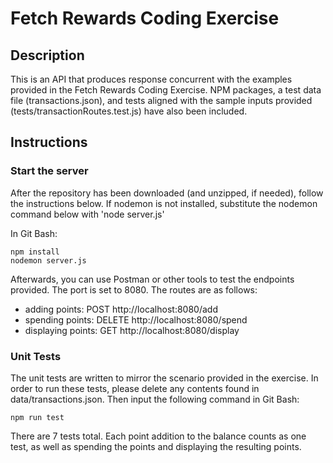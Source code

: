 # Fetch Rewards Coding Exercise

## Description

This is an API that produces response concurrent with the examples provided in the Fetch Rewards Coding Exercise. NPM packages, a test data file (transactions.json), and tests aligned with the sample inputs provided (tests/transactionRoutes.test.js) have also been included.

## Instructions

### Start the server

After the repository has been downloaded (and unzipped, if needed), follow the instructions below. If nodemon is not installed, substitute the nodemon command below with 'node server.js'

In Git Bash:

```
npm install
nodemon server.js
```

Afterwards, you can use Postman or other tools to test the endpoints provided. The port is set to 8080. The routes are as follows:

- adding points: POST http://localhost:8080/add
- spending points: DELETE http://localhost:8080/spend
- displaying points: GET http://localhost:8080/display

### Unit Tests

The unit tests are written to mirror the scenario provided in the exercise. In order to run these tests, please delete any contents found in data/transactions.json. Then input the following command in Git Bash:

```
npm run test
```

There are 7 tests total. Each point addition to the balance counts as one test, as well as spending the points and displaying the resulting points.
